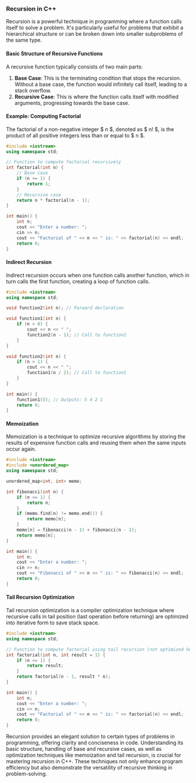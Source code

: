 ### Recursion in C++

Recursion is a powerful technique in programming where a function calls itself to solve a problem. It's particularly useful for problems that exhibit a hierarchical structure or can be broken down into smaller subproblems of the same type.

#### Basic Structure of Recursive Functions

A recursive function typically consists of two main parts:

1. **Base Case**: This is the terminating condition that stops the recursion. Without a base case, the function would infinitely call itself, leading to a stack overflow.
2. **Recursive Case**: This is where the function calls itself with modified arguments, progressing towards the base case.

#### Example: Computing Factorial

The factorial of a non-negative integer $ n $, denoted as $ n! $, is the product of all positive integers less than or equal to $ n $.

```cpp
#include <iostream>
using namespace std;

// Function to compute factorial recursively
int factorial(int n) {
    // Base case
    if (n <= 1) {
        return 1;
    }
    // Recursive case
    return n * factorial(n - 1);
}

int main() {
    int n;
    cout << "Enter a number: ";
    cin >> n;
    cout << "Factorial of " << n << " is: " << factorial(n) << endl;
    return 0;
}
```

#### Indirect Recursion

Indirect recursion occurs when one function calls another function, which in turn calls the first function, creating a loop of function calls.

```cpp
#include <iostream>
using namespace std;

void function2(int n); // Forward declaration

void function1(int n) {
    if (n > 0) {
        cout << n << " ";
        function2(n - 1); // Call to function2
    }
}

void function2(int n) {
    if (n > 1) {
        cout << n << " ";
        function1(n / 2); // Call to function1
    }
}

int main() {
    function1(5); // Outputs: 5 4 2 1
    return 0;
}
```

#### Memoization

Memoization is a technique to optimize recursive algorithms by storing the results of expensive function calls and reusing them when the same inputs occur again.

```cpp
#include <iostream>
#include <unordered_map>
using namespace std;

unordered_map<int, int> memo;

int fibonacci(int n) {
    if (n <= 1) {
        return n;
    }
    if (memo.find(n) != memo.end()) {
        return memo[n];
    }
    memo[n] = fibonacci(n - 1) + fibonacci(n - 2);
    return memo[n];
}

int main() {
    int n;
    cout << "Enter a number: ";
    cin >> n;
    cout << "Fibonacci of " << n << " is: " << fibonacci(n) << endl;
    return 0;
}
```

#### Tail Recursion Optimization

Tail recursion optimization is a compiler optimization technique where recursive calls in tail position (last operation before returning) are optimized into iterative form to save stack space.

```cpp
#include <iostream>
using namespace std;

// Function to compute factorial using tail recursion (not optimized here)
int factorial(int n, int result = 1) {
    if (n <= 1) {
        return result;
    }
    return factorial(n - 1, result * n);
}

int main() {
    int n;
    cout << "Enter a number: ";
    cin >> n;
    cout << "Factorial of " << n << " is: " << factorial(n) << endl;
    return 0;
}
```

Recursion provides an elegant solution to certain types of problems in programming, offering clarity and conciseness in code. Understanding its basic structure, handling of base and recursive cases, as well as optimization techniques like memoization and tail recursion, is crucial for mastering recursion in C++. These techniques not only enhance program efficiency but also demonstrate the versatility of recursive thinking in problem-solving.
